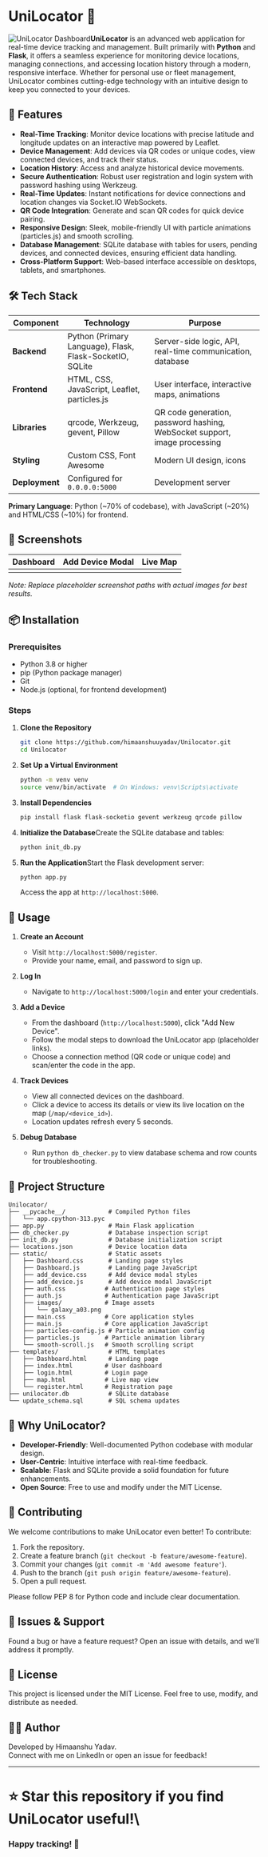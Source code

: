 # UniLocator 📍

![UniLocator Dashboard](static/images/galaxy_a03.png)**UniLocator** is an advanced web application for real-time device tracking and management. Built primarily with **Python** and **Flask**, it offers a seamless experience for monitoring device locations, managing connections, and accessing location history through a modern, responsive interface. Whether for personal use or fleet management, UniLocator combines cutting-edge technology with an intuitive design to keep you connected to your devices.

## 🚀 Features

- **Real-Time Tracking**: Monitor device locations with precise latitude and longitude updates on an interactive map powered by Leaflet.
- **Device Management**: Add devices via QR codes or unique codes, view connected devices, and track their status.
- **Location History**: Access and analyze historical device movements.
- **Secure Authentication**: Robust user registration and login system with password hashing using Werkzeug.
- **Real-Time Updates**: Instant notifications for device connections and location changes via Socket.IO WebSockets.
- **QR Code Integration**: Generate and scan QR codes for quick device pairing.
- **Responsive Design**: Sleek, mobile-friendly UI with particle animations (particles.js) and smooth scrolling.
- **Database Management**: SQLite database with tables for users, pending devices, and connected devices, ensuring efficient data handling.
- **Cross-Platform Support**: Web-based interface accessible on desktops, tablets, and smartphones.

## 🛠️ Tech Stack

| Component | Technology | Purpose |
| --- | --- | --- |
| **Backend** | Python (Primary Language), Flask, Flask-SocketIO, SQLite | Server-side logic, API, real-time communication, database |
| **Frontend** | HTML, CSS, JavaScript, Leaflet, particles.js | User interface, interactive maps, animations |
| **Libraries** | qrcode, Werkzeug, gevent, Pillow | QR code generation, password hashing, WebSocket support, image processing |
| **Styling** | Custom CSS, Font Awesome | Modern UI design, icons |
| **Deployment** | Configured for `0.0.0.0:5000` | Development server |

**Primary Language**: Python (\~70% of codebase), with JavaScript (\~20%) and HTML/CSS (\~10%) for frontend.

## 📸 Screenshots

| Dashboard | Add Device Modal | Live Map |
| --- | --- | --- |
|  |  |  |

*Note: Replace placeholder screenshot paths with actual images for best results.*

## 📦 Installation

### Prerequisites

- Python 3.8 or higher
- pip (Python package manager)
- Git
- Node.js (optional, for frontend development)

### Steps

1. **Clone the Repository**

   ```bash
   git clone https://github.com/himaanshuuyadav/Unilocator.git
   cd Unilocator
   ```

2. **Set Up a Virtual Environment**

   ```bash
   python -m venv venv
   source venv/bin/activate  # On Windows: venv\Scripts\activate
   ```

3. **Install Dependencies**

   ```bash
   pip install flask flask-socketio gevent werkzeug qrcode pillow
   ```

4. **Initialize the Database**Create the SQLite database and tables:

   ```bash
   python init_db.py
   ```

5. **Run the Application**Start the Flask development server:

   ```bash
   python app.py
   ```

   Access the app at `http://localhost:5000`.

## 📖 Usage

1. **Create an Account**

   - Visit `http://localhost:5000/register`.
   - Provide your name, email, and password to sign up.

2. **Log In**

   - Navigate to `http://localhost:5000/login` and enter your credentials.

3. **Add a Device**

   - From the dashboard (`http://localhost:5000`), click "Add New Device".
   - Follow the modal steps to download the UniLocator app (placeholder links).
   - Choose a connection method (QR code or unique code) and scan/enter the code in the app.

4. **Track Devices**

   - View all connected devices on the dashboard.
   - Click a device to access its details or view its live location on the map (`/map/<device_id>`).
   - Location updates refresh every 5 seconds.

5. **Debug Database**

   - Run `python db_checker.py` to view database schema and row counts for troubleshooting.

## 📁 Project Structure

```
Unilocator/
├── __pycache__/            # Compiled Python files
│   └── app.cpython-313.pyc
├── app.py                  # Main Flask application
├── db_checker.py           # Database inspection script
├── init_db.py              # Database initialization script
├── locations.json          # Device location data
├── static/                 # Static assets
│   ├── Dashboard.css       # Landing page styles
│   ├── Dashboard.js        # Landing page JavaScript
│   ├── add_device.css      # Add device modal styles
│   ├── add_device.js       # Add device modal JavaScript
│   ├── auth.css           # Authentication page styles
│   ├── auth.js            # Authentication page JavaScript
│   ├── images/            # Image assets
│   │   └── galaxy_a03.png
│   ├── main.css           # Core application styles
│   ├── main.js            # Core application JavaScript
│   ├── particles-config.js # Particle animation config
│   ├── particles.js       # Particle animation library
│   └── smooth-scroll.js   # Smooth scrolling script
├── templates/              # HTML templates
│   ├── Dashboard.html      # Landing page
│   ├── index.html         # User dashboard
│   ├── login.html         # Login page
│   ├── map.html           # Live map view
│   └── register.html      # Registration page
├── unilocator.db           # SQLite database
└── update_schema.sql       # SQL schema updates
```

## 🌟 Why UniLocator?

- **Developer-Friendly**: Well-documented Python codebase with modular design.
- **User-Centric**: Intuitive interface with real-time feedback.
- **Scalable**: Flask and SQLite provide a solid foundation for future enhancements.
- **Open Source**: Free to use and modify under the MIT License.

## 🤝 Contributing

We welcome contributions to make UniLocator even better! To contribute:

1. Fork the repository.
2. Create a feature branch (`git checkout -b feature/awesome-feature`).
3. Commit your changes (`git commit -m 'Add awesome feature'`).
4. Push to the branch (`git push origin feature/awesome-feature`).
5. Open a pull request.

Please follow PEP 8 for Python code and include clear documentation.

## 🐛 Issues & Support

Found a bug or have a feature request? Open an issue with details, and we’ll address it promptly.

## 📜 License

This project is licensed under the MIT License. Feel free to use, modify, and distribute as needed.

## 👨‍💻 Author

Developed by Himaanshu Yadav.\
Connect with me on LinkedIn or open an issue for feedback!

---

# ⭐ **Star this repository** if you find UniLocator useful!\\

### Happy tracking! 🚀
